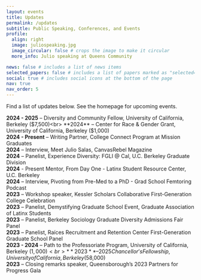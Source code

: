 ```yaml
---
layout: events
title: Updates
permalink: /updates
subtitle: Public Speaking, Conferences, and Events
profile:
  align: right
  image: juliospeaking.jpg
  image_circular: false # crops the image to make it circular
  more_info: Julio speaking at Queens Community

news: false # includes a list of news items
selected_papers: false # includes a list of papers marked as "selected={true}"
social: true # includes social icons at the bottom of the page
nav: true
nav_order: 5
---
```


Find a list of updates below. See the homepage for upcoming events.

**2024 - 2025** – Diversity and Community Fellow, University of California, Berkeley ($7,500)<br>
**2024** – Center for Race & Gender Grant, University of California, Berkeley ($1,000)<br>
**2024 - Present** – Writing Partner, College Connect Program at Mission Graduates<br>
**2024** – Interview, Meet Julio Salas, CanvasRebel Magazine<br>
**2024** – Panelist, Experience Diversity: FGLI @ Cal, U.C. Berkeley Graduate Division<br>
**2024** - Present Mentor, From Day One - Latinx Student Resource Center, U.C. Berkeley<br>
**2024** – Interview, Pivoting from Pre-Med to a PhD - Grad School Femtoring Podcast<br>
**2023** – Workshop speaker, Kessler Scholars Collaborative First-Generation College Celebration<br>
**2023** – Panelist, Demystifying Graduate School Event, Graduate Association of Latinx Students<br>
**2023** – Panelist, Berkeley Sociology Graduate Diversity Admissions Fair Panel<br>
**2023** – Panelist, Raíces Recruitment and Retention Center First-Generation Graduate School Panel<br>
**2023 - 2024** – Path to the Professoriate Program, University of California, Berkeley ($1,000)<br>
**2023** – 2025 Chancellor’s Fellowship, University of California, Berkeley ($58,000)<br>
**2023** – Closing remarks speaker, Queensborough’s 2023 Partners for Progress Gala<br>

